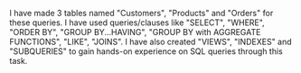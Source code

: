 I have made 3 tables named "Customers", "Products" and "Orders" for these queries.
I have used queries/clauses like "SELECT", "WHERE", "ORDER BY", "GROUP BY...HAVING",
"GROUP BY with AGGREGATE FUNCTIONS", "LIKE", "JOINS". I have also created "VIEWS", 
"INDEXES" and "SUBQUERIES" to gain hands-on experience on SQL queries through
this task.
